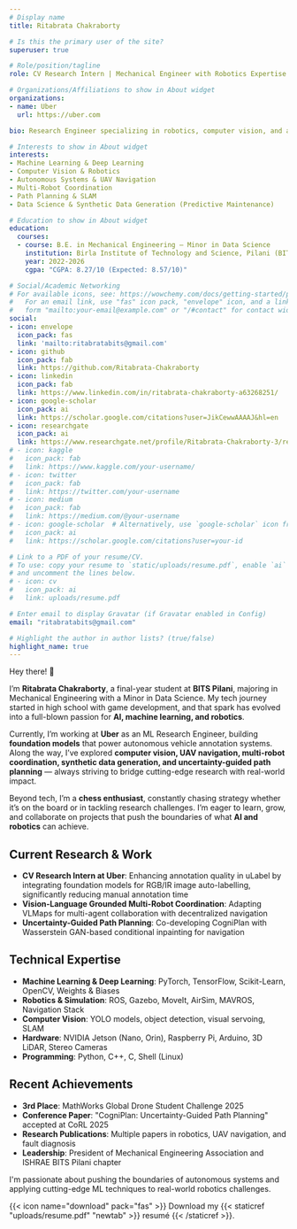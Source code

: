 ```yaml
---
# Display name
title: Ritabrata Chakraborty

# Is this the primary user of the site?
superuser: true

# Role/position/tagline
role: CV Research Intern | Mechanical Engineer with Robotics Expertise

# Organizations/Affiliations to show in About widget
organizations:
- name: Uber
  url: https://uber.com

bio: Research Engineer specializing in robotics, computer vision, and autonomous systems. Currently developing automated data annotation solutions using foundation models for autonomous vehicles at Uber.

# Interests to show in About widget
interests:
- Machine Learning & Deep Learning
- Computer Vision & Robotics
- Autonomous Systems & UAV Navigation
- Multi-Robot Coordination
- Path Planning & SLAM
- Data Science & Synthetic Data Generation (Predictive Maintenance)

# Education to show in About widget
education:
  courses:
  - course: B.E. in Mechanical Engineering — Minor in Data Science
    institution: Birla Institute of Technology and Science, Pilani (BITS Pilani)
    year: 2022-2026
    cgpa: "CGPA: 8.27/10 (Expected: 8.57/10)"

# Social/Academic Networking
# For available icons, see: https://wowchemy.com/docs/getting-started/page-builder/#icons
#   For an email link, use "fas" icon pack, "envelope" icon, and a link in the
#   form "mailto:your-email@example.com" or "/#contact" for contact widget.
social:
- icon: envelope
  icon_pack: fas
  link: 'mailto:ritabratabits@gmail.com'
- icon: github
  icon_pack: fab
  link: https://github.com/Ritabrata-Chakraborty
- icon: linkedin
  icon_pack: fab
  link: https://www.linkedin.com/in/ritabrata-chakraborty-a63268251/
- icon: google-scholar
  icon_pack: ai
  link: https://scholar.google.com/citations?user=JikCewwAAAAJ&hl=en
- icon: researchgate
  icon_pack: ai
  link: https://www.researchgate.net/profile/Ritabrata-Chakraborty-3/research
# - icon: kaggle
#   icon_pack: fab
#   link: https://www.kaggle.com/your-username/
# - icon: twitter
#   icon_pack: fab
#   link: https://twitter.com/your-username
# - icon: medium 
#   icon_pack: fab
#   link: https://medium.com/@your-username
# - icon: google-scholar  # Alternatively, use `google-scholar` icon from `ai` icon pack
#   icon_pack: ai
#   link: https://scholar.google.com/citations?user=your-id

# Link to a PDF of your resume/CV.
# To use: copy your resume to `static/uploads/resume.pdf`, enable `ai` icons in `params.toml`, 
# and uncomment the lines below.
# - icon: cv
#   icon_pack: ai
#   link: uploads/resume.pdf

# Enter email to display Gravatar (if Gravatar enabled in Config)
email: "ritabratabits@gmail.com"

# Highlight the author in author lists? (true/false)
highlight_name: true
---
```


Hey there! :wave:

I’m **Ritabrata Chakraborty**, a final-year student at **BITS Pilani**, majoring in Mechanical Engineering with a Minor in Data Science. My tech journey started in high school with game development, and that spark has evolved into a full-blown passion for **AI, machine learning, and robotics**.

Currently, I’m working at **Uber** as an ML Research Engineer, building **foundation models** that power autonomous vehicle annotation systems. Along the way, I’ve explored **computer vision, UAV navigation, multi-robot coordination, synthetic data generation, and uncertainty-guided path planning** — always striving to bridge cutting-edge research with real-world impact.

Beyond tech, I’m a **chess enthusiast**, constantly chasing strategy whether it’s on the board or in tackling research challenges. I’m eager to learn, grow, and collaborate on projects that push the boundaries of what **AI and robotics** can achieve.

## Current Research & Work

- **CV Research Intern at Uber**: Enhancing annotation quality in uLabel by integrating foundation models for RGB/IR image auto-labelling, significantly reducing manual annotation time
- **Vision-Language Grounded Multi-Robot Coordination**: Adapting VLMaps for multi-agent collaboration with decentralized navigation
- **Uncertainty-Guided Path Planning**: Co-developing CogniPlan with Wasserstein GAN-based conditional inpainting for navigation

## Technical Expertise

- **Machine Learning & Deep Learning**: PyTorch, TensorFlow, Scikit-Learn, OpenCV, Weights & Biases
- **Robotics & Simulation**: ROS, Gazebo, MoveIt, AirSim, MAVROS, Navigation Stack
- **Computer Vision**: YOLO models, object detection, visual servoing, SLAM
- **Hardware**: NVIDIA Jetson (Nano, Orin), Raspberry Pi, Arduino, 3D LiDAR, Stereo Cameras
- **Programming**: Python, C++, C, Shell (Linux)

## Recent Achievements

- **3rd Place**: MathWorks Global Drone Student Challenge 2025
- **Conference Paper**: "CogniPlan: Uncertainty-Guided Path Planning" accepted at CoRL 2025
- **Research Publications**: Multiple papers in robotics, UAV navigation, and fault diagnosis
- **Leadership**: President of Mechanical Engineering Association and ISHRAE BITS Pilani chapter

I'm passionate about pushing the boundaries of autonomous systems and applying cutting-edge ML techniques to real-world robotics challenges.

{{< icon name="download" pack="fas" >}} Download my {{< staticref "uploads/resume.pdf" "newtab" >}} resumé {{< /staticref >}}.
